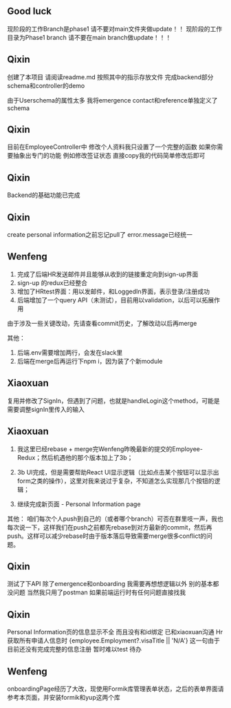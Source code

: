 ## Good luck
现阶段的工作Branch是phase1 请不要对main文件夹做update！！
现阶段的工作目录为Phase1 branch 请不要在main branch做update！！！

## Qixin 
创建了本项目 请阅读readme.md 按照其中的指示存放文件
完成backend部分schema和controller的demo

由于Userschema的属性太多 我将emergence contact和reference单独定义了schema

## Qixin
目前在EmployeeController中 修改个人资料我只设置了一个完整的函数 如果你需要抽象出专门的功能 例如修改签证状态 直接copy我的代码简单修改后即可

## Qixin
Backend的基础功能已完成

## Qixin
create personal information之前忘记pull了
error.message已经统一

## Wenfeng
1. 完成了后端HR发送邮件并且能够从收到的链接重定向到sign-up界面
2. sign-up 的redux已经整合
3. 增加了HRtest界面：用以发邮件，和LoggedIn界面，表示登录/注册成功
4. 后端增加了一个query API（未测试），目前用以validation，以后可以拓展作用

由于涉及一些关键改动，先请查看commit历史，了解改动以后再merge

其他：
1. 后端.env需要增加两行，会发在slack里
2. 后端在merge后再运行下npm i，因为装了个新module

## Xiaoxuan
复用并修改了SignIn，但遇到了问题，也就是handleLogin这个method，可能是需要调整signIn里传入的输入

## Xiaoxuan
1. 我这里已经rebase + merge完Wenfeng昨晚最新的提交的Employee-Redux；然后机遇他的那个版本加上了3b；

2. 3b UI完成，但是需要帮助React UI显示逻辑（比如点击某个按钮可以显示出form之类的操作），这里对我来说过于复杂，不知道怎么实现那几个按钮的逻辑；

3. 继续完成新页面 - Personal Information page

其他：
咱们每次个人push到自己的（或者哪个branch）可否在群里吱一声，我也每次说一下，这样我们在push之前都先rebase到对方最新的commit，然后再push。这样可以减少rebase时由于版本落后导致需要merge很多conflict的问题。

## Qixin
测试了下API 除了emergence和onboarding 我需要再想想逻辑以外 别的基本都没问题 当然我只用了postman 如果前端运行时有任何问题直接找我

## Qixin
Personal Information页的信息显示不全 而且没有和id绑定 已和xiaoxuan沟通
Hr获取所有申请人信息时 <Td>{employee.Employment?.visaTitle || 'N/A'}</Td> 这一句由于目前还没有完成完整的信息注册 暂时难以test 待办


## Wenfeng
onboardingPage经历了大改，现使用Formik库管理表单状态，之后的表单界面请参考本页面，并安装formik和yup这两个库
